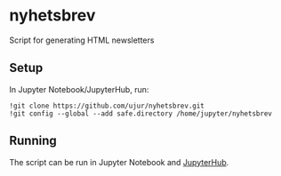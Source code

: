 # nyhetsbrev
Script for generating HTML newsletters

## Setup

In Jupyter Notebook/JupyterHub, run:

    !git clone https://github.com/ujur/nyhetsbrev.git
    !git config --global --add safe.directory /home/jupyter/nyhetsbrev

## Running

The script can be run in Jupyter Notebook and
[JupyterHub](https://jupyterhub.uio.no/).